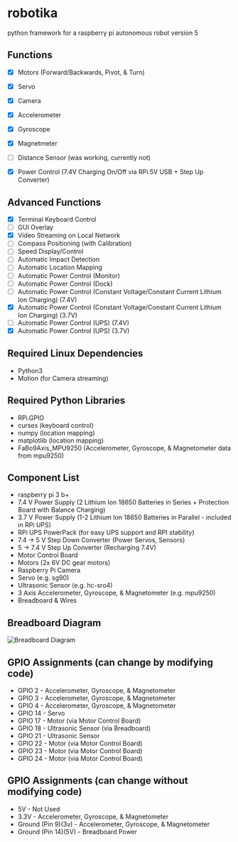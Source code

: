 # robotika
python framework for a raspberry pi autonomous robot
version 5

## Functions
- [x] Motors (Forward/Backwards, Pivot, & Turn)
- [x] Servo
- [x] Camera
- [x] Accelerometer
- [x] Gyroscope
- [x] Magnetmeter
- [ ] Distance Sensor (was working, currently not)
- [x] Power Control (7.4V Charging On/Off via RPi 5V USB + Step Up Converter)

 
## Advanced Functions
- [x] Terminal Keyboard Control
- [ ] GUI Overlay
- [x] Video Streaming on Local Network
- [ ] Compass Positioning (with Calibration)
- [ ] Speed Display/Control
- [ ] Automatic Impact Detection
- [ ] Automatic Location Mapping
- [ ] Automatic Power Control (Monitor)
- [ ] Automatic Power Control (Dock)
- [ ] Automatic Power Control (Constant Voltage/Constant Current Lithium Ion Charging) (7.4V)
- [x] Automatic Power Control (Constant Voltage/Constant Current Lithium Ion Charging) (3.7V) 
- [ ] Automatic Power Control (UPS) (7.4V)
- [x] Automatic Power Control (UPS) (3.7V)

## Required Linux Dependencies
* Python3
* Motion (for Camera streaming)

## Required Python Libraries
* RPi.GPIO
* curses (keyboard control)
* numpy (location mapping)
* matplotlib (location mapping)
* FaBo9Axis_MPU9250 (Accelerometer, Gyroscope, & Magnetometer data from mpu9250)

## Component List
* raspberry pi 3 b+
* 7.4 V Power Supply (2 Lithium Ion 18650 Batteries in Series + Protection Board with Balance Charging)
* 3.7 V Power Supply (1-2 Lithium Ion 18650 Batteries in Parallel - included in RPi UPS)
* RPi UPS PowerPack (for easy UPS support and RPI stability)
* 7.4 -> 5 V Step Down Converter (Power Servos, Sensors)
* 5 -> 7.4 V Step Up Converter (Recharging 7.4V)
* Motor Control Board
* Motors (2x 6V DC gear motors)
* Raspberry Pi Camera
* Servo (e.g. sg90)
* Ultrasonic Sensor (e.g. hc-sro4)
* 3 Axis Accelerometer, Gyroscope, & Magnetometer (e.g. mpu9250)
* Breadboard & Wires

## Breadboard Diagram
![Breadboard Diagram](https://github.com/christhiele/robotika/blob/master/misc/tankv5_bb.png)

## GPIO Assignments (can change by modifying code)
* GPIO 2 - Accelerometer, Gyroscope, & Magnetometer
* GPIO 3 - Accelerometer, Gyroscope, & Magnetometer
* GPIO 4 - Accelerometer, Gyroscope, & Magnetometer
* GPIO 14 - Servo
* GPIO 17 - Motor (via Motor Control Board)
* GPIO 18 - Ultrasonic Sensor (via Breadboard)
* GPIO 21 - Ultrasonic Sensor
* GPIO 22 - Motor (via Motor Control Board)
* GPIO 23 - Motor (via Motor Control Board)
* GPIO 24 - Motor (via Motor Control Board)

## GPIO Assignments (can change without modifying code)
* 5V - Not Used
* 3.3V - Accelerometer, Gyroscope, & Magnetometer
* Ground (Pin 9)(3v) - Accelerometer, Gyroscope, & Magnetometer
* Ground (Pin 14)(5V) - Breadboard Power
